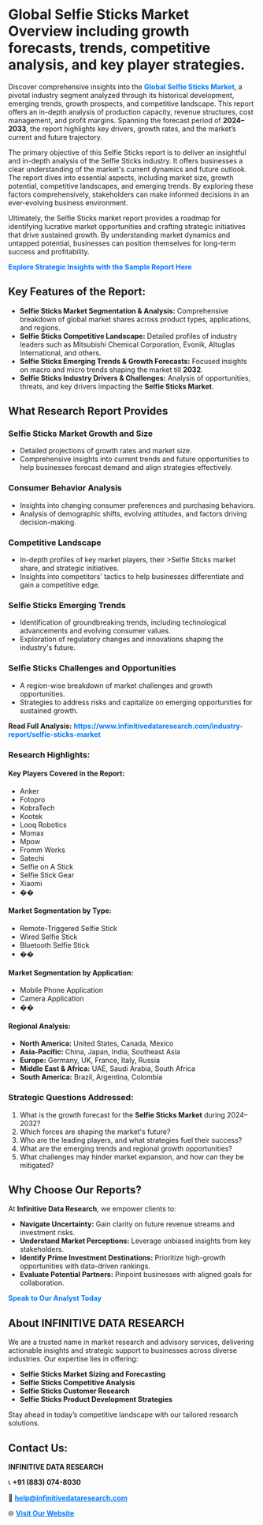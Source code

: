<h1>Global Selfie Sticks Market Overview including growth forecasts, trends, competitive analysis, and key player strategies.</h1>
<p>
Discover comprehensive insights into the 
<a href="https://www.infinitivedataresearch.com/industry-report/selfie-sticks-market" rel="dofollow" style="color: #007BFF; text-decoration: none;"><strong>Global Selfie Sticks Market</strong></a>, a pivotal industry segment analyzed through its historical development, emerging trends, growth prospects, and competitive landscape. This report offers an in-depth analysis of production capacity, revenue structures, cost management, and profit margins. Spanning the forecast period of <strong>2024–2033</strong>, the report highlights key drivers, growth rates, and the market’s current and future trajectory.
</p>
<p>
The primary objective of this Selfie Sticks report is to deliver an insightful and in-depth analysis of the Selfie Sticks industry. It offers businesses a clear understanding of the market's current dynamics and future outlook. The report dives into essential aspects, including market size, growth potential, competitive landscapes, and emerging trends. By exploring these factors comprehensively, stakeholders can make informed decisions in an ever-evolving business environment.
</p>
<p>
Ultimately, the Selfie Sticks market report provides a roadmap for identifying lucrative market opportunities and crafting strategic initiatives that drive sustained growth. By understanding market dynamics and untapped potential, businesses can position themselves for long-term success and profitability.
</p>
<p>
<a href="https://www.infinitivedataresearch.com/request-sample/reportId=108591" style="color: #007BFF; text-decoration: none;"><strong>Explore Strategic Insights with the Sample Report Here</strong></a>
</p>

<h2>Key Features of the Report:</h2>
<ul>
<li><strong>Selfie Sticks Market Segmentation & Analysis:</strong> Comprehensive breakdown of global market shares across product types, applications, and regions.</li>
<li><strong>Selfie Sticks Competitive Landscape:</strong> Detailed profiles of industry leaders such as Mitsubishi Chemical Corporation, Evonik, Altuglas International, and others.</li>
<li><strong>Selfie Sticks Emerging Trends & Growth Forecasts:</strong> Focused insights on macro and micro trends shaping the market till <strong>2032</strong>.</li>
<li><strong>Selfie Sticks Industry Drivers & Challenges:</strong> Analysis of opportunities, threats, and key drivers impacting the <strong>Selfie Sticks Market</strong>.</li>
</ul>

<h2>What Research Report Provides</h2>
<h3>Selfie Sticks Market Growth and Size</h3>
<ul>
<li>Detailed projections of growth rates and market size.</li>
<li>Comprehensive insights into current trends and future opportunities to help businesses forecast demand and align strategies effectively.</li>
</ul>

<h3>Consumer Behavior Analysis</h3>
<ul>
<li>Insights into changing consumer preferences and purchasing behaviors.</li>
<li>Analysis of demographic shifts, evolving attitudes, and factors driving decision-making.</li>
</ul>

<h3>Competitive Landscape</h3>
<ul>
<li>In-depth profiles of key market players, their >Selfie Sticks market share, and strategic initiatives.</li>
<li>Insights into competitors' tactics to help businesses differentiate and gain a competitive edge.</li>
</ul>

<h3>Selfie Sticks Emerging Trends</h3>
<ul>
<li>Identification of groundbreaking trends, including technological advancements and evolving consumer values.</li>
<li>Exploration of regulatory changes and innovations shaping the industry's future.</li>
</ul>

<h3>Selfie Sticks Challenges and Opportunities</h3>
<ul>
<li>A region-wise breakdown of market challenges and growth opportunities.</li>
<li>Strategies to address risks and capitalize on emerging opportunities for sustained growth.</li>
</ul>
<p><strong>Read Full Analysis:</strong> <a href="https://www.infinitivedataresearch.com/industry-report/selfie-sticks-market" rel="dofollow" style="color: #007BFF; text-decoration: none;"><strong>https://www.infinitivedataresearch.com/industry-report/selfie-sticks-market</strong></a></p>
<h3>Research Highlights:</h3>
<h4>Key Players Covered in the Report:</h4>
<ul><li>Anker</li><li>Fotopro</li><li>KobraTech</li><li>Kootek</li><li>Looq Robotics</li><li>Momax</li><li>Mpow</li><li>Fromm Works</li><li>Satechi</li><li>Selfie on A Stick</li><li>Selfie Stick Gear</li><li>Xiaomi</li><li>��</li></ul>
<h4>Market Segmentation by Type:</h4>
<ul><li>Remote-Triggered Selfie Stick</li><li>Wired Selfie Stick</li><li>Bluetooth Selfie Stick</li><li>��</li></ul>
<h4>Market Segmentation by Application:</h4>
<ul><li>Mobile Phone Application</li><li>Camera Application</li><li>��</li></ul>

<h4>Regional Analysis:</h4>
<ul>
<li><strong>North America:</strong> United States, Canada, Mexico</li>
<li><strong>Asia-Pacific:</strong> China, Japan, India, Southeast Asia</li>
<li><strong>Europe:</strong> Germany, UK, France, Italy, Russia</li>
<li><strong>Middle East & Africa:</strong> UAE, Saudi Arabia, South Africa</li>
<li><strong>South America:</strong> Brazil, Argentina, Colombia</li>
</ul>

<h3>Strategic Questions Addressed:</h3>
<ol>
<li>What is the growth forecast for the <strong>Selfie Sticks Market</strong> during 2024–2032?</li>
<li>Which forces are shaping the market's future?</li>
<li>Who are the leading players, and what strategies fuel their success?</li>
<li>What are the emerging trends and regional growth opportunities?</li>
<li>What challenges may hinder market expansion, and how can they be mitigated?</li>
</ol>

<h2>Why Choose Our Reports?</h2>
<p>At <strong>Infinitive Data Research</strong>, we empower clients to:</p>
<ul>
<li><strong>Navigate Uncertainty:</strong> Gain clarity on future revenue streams and investment risks.</li>
<li><strong>Understand Market Perceptions:</strong> Leverage unbiased insights from key stakeholders.</li>
<li><strong>Identify Prime Investment Destinations:</strong> Prioritize high-growth opportunities with data-driven rankings.</li>
<li><strong>Evaluate Potential Partners:</strong> Pinpoint businesses with aligned goals for collaboration.</li>
</ul>
<p><a href="https://www.infinitivedataresearch.com/industry-report/selfie-sticks-market" rel="dofollow" style="color: #007BFF; text-decoration: none;"><strong>Speak to Our Analyst Today</strong></a></p>

<h2>About INFINITIVE DATA RESEARCH</h2>
<p>We are a trusted name in market research and advisory services, delivering actionable insights and strategic support to businesses across diverse industries. Our expertise lies in offering:</p>
<ul>
<li><strong>Selfie Sticks Market Sizing and Forecasting</strong></li>
<li><strong>Selfie Sticks Competitive Analysis</strong></li>
<li><strong>Selfie Sticks Customer Research</strong></li>
<li><strong>Selfie Sticks Product Development Strategies</strong></li>
</ul>
<p>Stay ahead in today’s competitive landscape with our tailored research solutions.</p>

<h2>Contact Us:</h2>
<p><strong>INFINITIVE DATA RESEARCH</strong></p>
<p>📞 <strong>+91 (883) 074-8030</strong></p>
<p>📧 <strong><a href="mailto:help@infinitivedataresearch.com" style="color: #007BFF;">help@infinitivedataresearch.com</a></strong></p>
<p>🌐 <strong><a href="https://www.infinitivedataresearch.com" rel="dofollow" style="color: #007BFF;">Visit Our Website</a></strong></p>